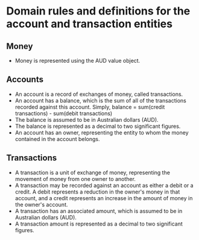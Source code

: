# Domain rules and definitions for the account and transaction entities

## Money
 * Money is represented using the AUD value object.

## Accounts
 * An account is a record of exchanges of money, called transactions.
 * An account has a balance, which is the sum of all of the transactions recorded against this account. Simply, balance = sum(credit transactions) - sum(debit transactions)
 * The balance is assumed to be in Australian dollars (AUD).
 * The balance is represented as a decimal to two significant figures.
 * An account has an owner, representing the entity to whom the money contained in the account belongs.

## Transactions
 * A transaction is a unit of exchange of money, representing the movement of money from one owner to another.
 * A transaction may be recorded against an account as either a debit or a credit. A debit represents a reduction in the owner's money in that account, and a credit represents an increase in the amount of money in the owner's account.
 * A transaction has an associated amount, which is assumed to be in Australian dollars (AUD).
 * A transaction amount is represented as a decimal to two significant figures.
